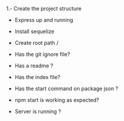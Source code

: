 1.- Create the project structure
* Express up and running
* Install sequelize
* Create root path /

* Has the git ignore file?
* Has a readme ? 
* Has the index file?
* Has the start command on package json ?
* npm start is working as expected?
* Server is running ?
